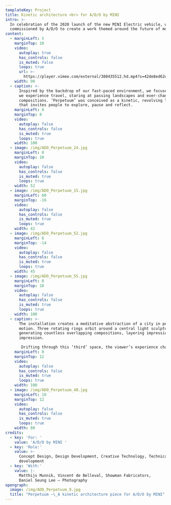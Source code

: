 ```yaml
---
templateKey: Project
title: Kinetic architecture <br> for A/D/O by MINI
intro: >-
  In celebration of the 2020 launch of the new MINI Electric vehicle, we were
  commissioned by A/D/O to create a work themed around the future of mobility.
content:
  - marginLeft: 5
    marginTop: 10
    video:
      autoplay: true
      has_controls: false
      is_muted: false
      loops: true
      url: >-
        https://player.vimeo.com/external/380435512.hd.mp4?s=42de8ed62d83917a95da30ff6724ba0352fd7798&profile_id=175
    width: 90
  - caption: >-
      Inspired by the backdrop of our fast-paced environment, we focused on how
      we experience travel, staring at passing landscapes and ever-changing
      compositions. ‘Perpetuum’ was conceived as a kinetic, revolving landscape
      that invites people to explore, pause and reflect.
    marginLeft: 0
    marginTop: 0
    video:
      autoplay: false
      has_controls: false
      is_muted: true
      loops: true
    width: 100
  - image: /img/ADO_Perpetuum_24.jpg
    marginLeft: 0
    marginTop: 10
    video:
      autoplay: false
      has_controls: false
      is_muted: true
      loops: true
    width: 52
  - image: /img/ADO_Perpetuum_15.jpg
    marginLeft: 60
    marginTop: -16
    video:
      autoplay: false
      has_controls: false
      is_muted: true
      loops: true
    width: 42
  - image: /img/ADO_Perpetuum_52.jpg
    marginLeft: 6
    marginTop: -14
    video:
      autoplay: false
      has_controls: false
      is_muted: true
      loops: true
    width: 45
  - image: /img/ADO_Perpetuum_55.jpg
    marginLeft: 0
    marginTop: 18
    video:
      autoplay: false
      has_controls: false
      is_muted: true
      loops: true
    width: 100
  - caption: >-
      The installation creates a meditative abstraction of a city in perpetual
      motion. Three rotating rings orbit around a central light sculpture,
      generating countless overlapping compositions, layering impression over
      impression.

       Drifting through this ‘third’ space, the viewer’s experience changes from moment to moment, enhanced by an ambient patchwork of urban sounds.
    marginLeft: 0
    marginTop: 12
    video:
      autoplay: false
      has_controls: false
      is_muted: true
      loops: true
    width: 100
  - image: /img/ADO_Perpetuum_40.jpg
    marginLeft: 10
    marginTop: 12
    video:
      autoplay: false
      has_controls: false
      is_muted: true
      loops: true
    width: 80
credits:
  - key: 'For: '
    value: 'A/D/O by MINI '
  - key: 'Role:'
    value: >-
      Concept Design, Design Development, Creative Technology, Technical
      development
  - key: 'With:'
    value: |-
      Matthijs Munnik, Vincent de Belleval, Showman Fabricators,
      Daniel Seung Lee – Photography
opengraph:
  image: /img/ADO_Perpetuum_9.jpg
  title: "Perpetuum –\_A kinetic architecture piece for A/D/O by MINI"
---
```

